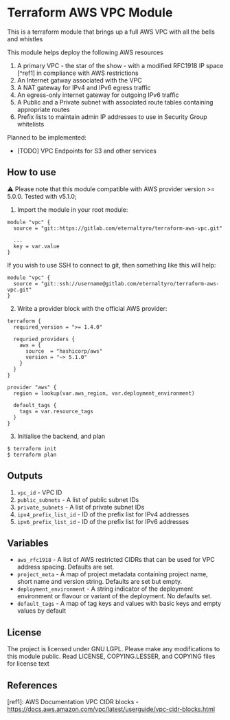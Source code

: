 # Terraform AWS VPC Module

This is a terraform module that brings up a full AWS VPC with all the bells and whistles

This module helps deploy the following AWS resources

1. A primary VPC - the star of the show - with a modified RFC1918 IP space [^ref1] in compliance with AWS restrictions
2. An Internet gatway associated with the VPC
3. A NAT gateway for IPv4 and IPv6 egress traffic
4. An egress-only internet gateway for outgoing IPv6 traffic
5. A Public and a Private subnet with associated route tables containing appropriate routes
6. Prefix lists to maintain admin IP addresses to use in Security Group whitelists

Planned to be implemented:

- [TODO] VPC Endpoints for S3 and other services

## How to use

:warning: Please note that this module compatible with AWS provider version >= 5.0.0. Tested with v5.1.0;

1. Import the module in your root module:

```
module "vpc" {
  source = "git::https://gitlab.com/eternaltyro/terraform-aws-vpc.git"

  ...
  key = var.value
}
```

If you wish to use SSH to connect to git, then something like this will help:

```
module "vpc" {
  source = "git::ssh://username@gitlab.com/eternaltyro/terraform-aws-vpc.git"
}
```

2. Write a provider block with the official AWS provider:

```
terraform {
  required_version = ">= 1.4.0"

  requried_providers {
    aws = {
      source  = "hashicorp/aws"
      version = "~> 5.1.0"
    }
  }
}

provider "aws" {
  region = lookup(var.aws_region, var.deployment_environment)

  default_tags {
    tags = var.resource_tags
  }
}
```

3. Initialise the backend, and plan

```
$ terraform init
$ terraform plan
```

## Outputs

1. `vpc_id` - VPC ID
2. `public_subnets` - A list of public subnet IDs
3. `private_subnets` - A list of private subnet IDs
4. `ipv4_prefix_list_id` - ID of the prefix list for IPv4 addresses
4. `ipv6_prefix_list_id` - ID of the prefix list for IPv6 addresses

## Variables

- `aws_rfc1918` - A list of AWS restricted CIDRs that can be used for VPC address spacing. Defaults are set.
- `project_meta` - A map of project metadata containing project name, short name and version string. Defaults are set but empty.
- `deployment_environment` - A string indicator of the deployment environment or flavour or variant of the deployment. No defaults set.
- `default_tags` - A map of tag keys and values with basic keys and empty values by default

## License

The project is licensed under GNU LGPL. Please make any modifications to this module public. Read LICENSE, COPYING.LESSER, and COPYING files for license text

## References

[ref1]: AWS Documentation VPC CIDR blocks - https://docs.aws.amazon.com/vpc/latest/userguide/vpc-cidr-blocks.html
